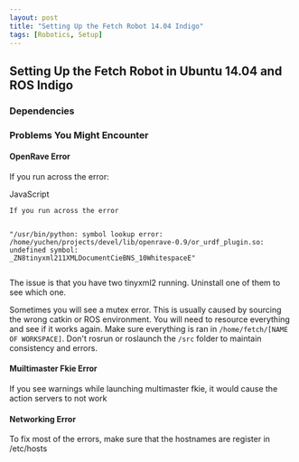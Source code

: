 ```yaml
---
layout: post
title: "Setting Up the Fetch Robot 14.04 Indigo"
tags: [Robotics, Setup]
---
```


## Setting Up the Fetch Robot in Ubuntu 14.04 and ROS Indigo

### Dependencies



### Problems You Might Encounter

#### OpenRave Error
If you run across the error:

<div class="code-block-container">
  <div class="code-block-header">
    <span>JavaScript</span>
  </div>
  <pre><code class="language-bash">If you run across the error

"/usr/bin/python:
symbol lookup error:
/home/yuchen/projects/devel/lib/openrave-0.9/or_urdf_plugin.so:
undefined symbol: _ZN8tinyxml211XMLDocumentCieBNS_10WhitespaceE"</code></pre>
</div>

The issue is that you have two tinyxml2 running. Uninstall one of them to see which one.

Sometimes you will see a mutex error. This is usually caused by sourcing the wrong catkin or ROS environment. You will need to resource everything and see if it works again. Make sure everything is ran in `/home/fetch/[NAME OF WORKSPACE]`. Don't rosrun or roslaunch the `/src` folder to maintain consistency and errors.

#### Muiltimaster Fkie Error
If you see warnings while launching multimaster fkie, it would cause the action
servers to not work 

#### Networking Error
To fix most of the errors, make sure that the hostnames are register in /etc/hosts